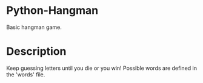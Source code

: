 # Python-Hangman
Basic hangman game.

# Description
Keep guessing letters until you die or you win! Possible words are defined in the 'words' file.
